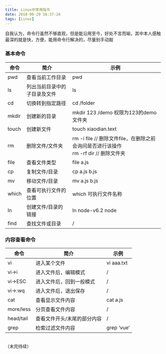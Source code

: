 ```yaml
---
title: Linux中常用指令
date: 2018-06-20 16:37:24
tags: [Linux]
---
```

自我认为，命令行虽然不够直观，但是能沿用至今，好处不言而喻，其中本人感触最深的就是快，方便，能用命令行解决的，尽量别手动敲  <br><!--more-->
### 基本命令

命令 | 简介 | 示例
---|---|---|
pwd | 查看当前工作目录 | pwd
ls | 列出当前目录中的子目录及文件 | ls
cd | 切换转到指定路径 | cd /folder
mkdir | 创建新的目录 | mkdir 123 /demo 权限为123的demo文件夹
touch | 创建新文件 | touch xiaodian.text
rm | 删除文件/文件夹 | rm -i file // 删除文件file，在删除之前会询问是否进行该操作<br> rm -rf dir // 删除文件夹
file | 查看文件类型 | file a.js
cp | 复制文件/目录 | cp a.js b.js
mv | 移动文件/目录 | mv a.js b.js
which | 查看可执行文件的位置 | which 可执行文件名称 
ln | 创建文件/目录的链接 | ln node-v6.2 node 
find | 查找文件或目录 | /

### 内容查看命令

命令 | 简介 | 示例
---|---|---|
vi | 进入某个文件 | vi aaa.txt
vi->i | 进入文件后，编辑模式 | /
vi->ESC | 进入文件后，回到一般模式 | /
vi->:wq | 进入文件后，退出保存 | /
cat | 查看显示文件内容 |  cat a.js
more/less | 分页查看文件内容 | /
head/tail | 查看文件开头/末尾的部分内容	 | /
grep | 检索过滤文件内容 | grep ‘vue’
<br>
（未完待续）
